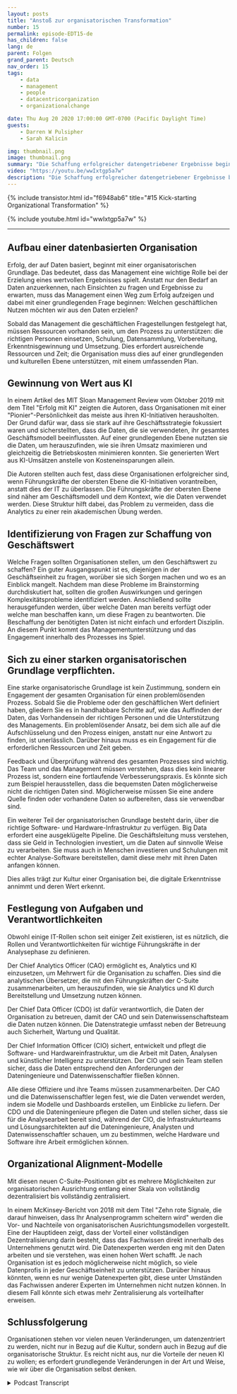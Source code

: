 ```yaml
---
layout: posts
title: "Anstoß zur organisatorischen Transformation"
number: 15
permalink: episode-EDT15-de
has_children: false
lang: de
parent: Folgen
grand_parent: Deutsch
nav_order: 15
tags:
    - data
    - management
    - people
    - datacentricorganization
    - organizationalchange

date: Thu Aug 20 2020 17:00:00 GMT-0700 (Pacific Daylight Time)
guests:
    - Darren W Pulsipher
    - Sarah Kalicin

img: thumbnail.png
image: thumbnail.png
summary: "Die Schaffung erfolgreicher datengetriebener Ergebnisse beginnt mit einer starken organisatorischen Grundlage. Darren und sein Gast Sarah Kalicin, Lead Data Scientist Data Center Group Intel, diskutieren die Schlüsselaspekte dieser grundlegenden Veränderung."
video: "https://youtu.be/wwIxtgp5a7w"
description: "Die Schaffung erfolgreicher datengetriebener Ergebnisse beginnt mit einer starken organisatorischen Grundlage. Darren und sein Gast Sarah Kalicin, Lead Data Scientist Data Center Group Intel, diskutieren die Schlüsselaspekte dieser grundlegenden Veränderung."
---
```


<div>
{% include transistor.html id="f6948ab6" title="#15 Kick-starting Organizational Transformation" %}

{% include youtube.html id="wwIxtgp5a7w" %}
</div>

---

## Aufbau einer datenbasierten Organisation

Erfolg, der auf Daten basiert, beginnt mit einer organisatorischen Grundlage. Das bedeutet, dass das Management eine wichtige Rolle bei der Erzielung eines wertvollen Ergebnisses spielt. Anstatt nur den Bedarf an Daten anzuerkennen, nach Einsichten zu fragen und Ergebnisse zu erwarten, muss das Management einen Weg zum Erfolg aufzeigen und dabei mit einer grundlegenden Frage beginnen: Welchen geschäftlichen Nutzen möchten wir aus den Daten erzielen?

Sobald das Management die geschäftlichen Fragestellungen festgelegt hat, müssen Ressourcen vorhanden sein, um den Prozess zu unterstützen: die richtigen Personen einsetzen, Schulung, Datensammlung, Vorbereitung, Erkenntnisgewinnung und Umsetzung. Dies erfordert ausreichende Ressourcen und Zeit; die Organisation muss dies auf einer grundlegenden und kulturellen Ebene unterstützen, mit einem umfassenden Plan.

## Gewinnung von Wert aus KI

In einem Artikel des MIT Sloan Management Review vom Oktober 2019 mit dem Titel "Erfolg mit KI" zeigten die Autoren, dass Organisationen mit einer "Pionier"-Persönlichkeit das meiste aus ihren KI-Initiativen herausholten. Der Grund dafür war, dass sie stark auf ihre Geschäftsstrategie fokussiert waren und sicherstellten, dass die Daten, die sie verwendeten, ihr gesamtes Geschäftsmodell beeinflussten. Auf einer grundlegenden Ebene nutzten sie die Daten, um herauszufinden, wie sie ihren Umsatz maximieren und gleichzeitig die Betriebskosten minimieren konnten. Sie generierten Wert aus KI-Umsätzen anstelle von Kosteneinsparungen allein.

Die Autoren stellten auch fest, dass diese Organisationen erfolgreicher sind, wenn Führungskräfte der obersten Ebene die KI-Initiativen vorantreiben, anstatt dies der IT zu überlassen. Die Führungskräfte der obersten Ebene sind näher am Geschäftsmodell und dem Kontext, wie die Daten verwendet werden. Diese Struktur hilft dabei, das Problem zu vermeiden, dass die Analytics zu einer rein akademischen Übung werden.

## Identifizierung von Fragen zur Schaffung von Geschäftswert

Welche Fragen sollten Organisationen stellen, um den Geschäftswert zu schaffen? Ein guter Ausgangspunkt ist es, diejenigen in der Geschäftseinheit zu fragen, worüber sie sich Sorgen machen und wo es an Einblick mangelt. Nachdem man diese Probleme im Brainstorming durchdiskutiert hat, sollten die großen Auswirkungen und geringen Komplexitätsprobleme identifiziert werden. Anschließend sollte herausgefunden werden, über welche Daten man bereits verfügt oder welche man beschaffen kann, um diese Fragen zu beantworten. Die Beschaffung der benötigten Daten ist nicht einfach und erfordert Disziplin. An diesem Punkt kommt das Managementunterstützung und das Engagement innerhalb des Prozesses ins Spiel.

## Sich zu einer starken organisatorischen Grundlage verpflichten.

Eine starke organisatorische Grundlage ist kein Zustimmung, sondern ein Engagement der gesamten Organisation für einen problemlösenden Prozess. Sobald Sie die Probleme oder den geschäftlichen Wert definiert haben, gliedern Sie es in handhabbare Schritte auf, wie das Auffinden der Daten, das Vorhandensein der richtigen Personen und die Unterstützung des Managements. Ein problemlösender Ansatz, bei dem sich alle auf die Aufschlüsselung und den Prozess einigen, anstatt nur eine Antwort zu finden, ist unerlässlich. Darüber hinaus muss es ein Engagement für die erforderlichen Ressourcen und Zeit geben.

Feedback und Überprüfung während des gesamten Prozesses sind wichtig. Das Team und das Management müssen verstehen, dass dies kein linearer Prozess ist, sondern eine fortlaufende Verbesserungspraxis. Es könnte sich zum Beispiel herausstellen, dass die bequemsten Daten möglicherweise nicht die richtigen Daten sind. Möglicherweise müssen Sie eine andere Quelle finden oder vorhandene Daten so aufbereiten, dass sie verwendbar sind.

Ein weiterer Teil der organisatorischen Grundlage besteht darin, über die richtige Software- und Hardware-Infrastruktur zu verfügen. Big Data erfordert eine ausgeklügelte Pipeline. Die Geschäftsleitung muss verstehen, dass sie Geld in Technologien investiert, um die Daten auf sinnvolle Weise zu verarbeiten. Sie muss auch in Menschen investieren und Schulungen mit echter Analyse-Software bereitstellen, damit diese mehr mit ihren Daten anfangen können.

Dies alles trägt zur Kultur einer Organisation bei, die digitale Erkenntnisse annimmt und deren Wert erkennt.

## Festlegung von Aufgaben und Verantwortlichkeiten

Obwohl einige IT-Rollen schon seit einiger Zeit existieren, ist es nützlich, die Rollen und Verantwortlichkeiten für wichtige Führungskräfte in der Analysephase zu definieren.

Der Chief Analytics Officer (CAO) ermöglicht es, Analytics und KI einzusetzen, um Mehrwert für die Organisation zu schaffen. Dies sind die analytischen Übersetzer, die mit den Führungskräften der C-Suite zusammenarbeiten, um herauszufinden, wie sie Analytics und KI durch Bereitstellung und Umsetzung nutzen können.

Der Chief Data Officer (CDO) ist dafür verantwortlich, die Daten der Organisation zu betreuen, damit der CAO und sein Datenwissenschaftsteam die Daten nutzen können. Die Datenstrategie umfasst neben der Betreuung auch Sicherheit, Wartung und Qualität.

Der Chief Information Officer (CIO) sichert, entwickelt und pflegt die Software- und Hardwareinfrastruktur, um die Arbeit mit Daten, Analysen und künstlicher Intelligenz zu unterstützen. Der CIO und sein Team stellen sicher, dass die Daten entsprechend den Anforderungen der Dateningenieure und Datenwissenschaftler fließen können.

Alle diese Offiziere und ihre Teams müssen zusammenarbeiten. Der CAO und die Datenwissenschaftler legen fest, wie die Daten verwendet werden, indem sie Modelle und Dashboards erstellen, um Einblicke zu liefern. Der CDO und die Dateningenieure pflegen die Daten und stellen sicher, dass sie für die Analysearbeit bereit sind, während der CIO, die Infrastrukturteams und Lösungsarchitekten auf die Dateningenieure, Analysten und Datenwissenschaftler schauen, um zu bestimmen, welche Hardware und Software ihre Arbeit ermöglichen können.

## Organizational Alignment-Modelle

Mit diesen neuen C-Suite-Positionen gibt es mehrere Möglichkeiten zur organisatorischen Ausrichtung entlang einer Skala von vollständig dezentralisiert bis vollständig zentralisiert.

In einem McKinsey-Bericht von 2018 mit dem Titel "Zehn rote Signale, die darauf hinweisen, dass Ihr Analysenprogramm scheitern wird" werden die Vor- und Nachteile von organisatorischen Ausrichtungsmodellen vorgestellt. Eine der Hauptideen zeigt, dass der Vorteil einer vollständigen Dezentralisierung darin besteht, dass das Fachwissen direkt innerhalb des Unternehmens genutzt wird. Die Datenexperten werden eng mit den Daten arbeiten und sie verstehen, was einen hohen Wert schafft. Je nach Organisation ist es jedoch möglicherweise nicht möglich, so viele Datenprofis in jeder Geschäftseinheit zu unterstützen. Darüber hinaus könnten, wenn es nur wenige Datenexperten gibt, diese unter Umständen das Fachwissen anderer Experten im Unternehmen nicht nutzen können. In diesem Fall könnte sich etwas mehr Zentralisierung als vorteilhafter erweisen.

## Schlussfolgerung

Organisationen stehen vor vielen neuen Veränderungen, um datenzentriert zu werden, nicht nur in Bezug auf die Kultur, sondern auch in Bezug auf die organisatorische Struktur. Es reicht nicht aus, nur die Vorteile der neuen KI zu wollen; es erfordert grundlegende Veränderungen in der Art und Weise, wie wir über die Organisation selbst denken.



<details>
<summary> Podcast Transcript </summary>

<p></p>

</details>
